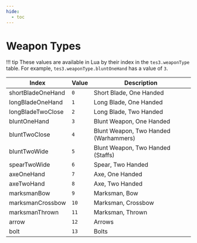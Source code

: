 ```yaml
---
hide:
  - toc
---
```


# Weapon Types

!!! tip
	These values are available in Lua by their index in the `tes3.weaponType` table. For example, `tes3.weaponType.bluntOneHand` has a value of `3`.

Index             | Value | Description
----------------- | ----- | -------------------------------------
shortBladeOneHand | `0`   | Short Blade, One Handed
longBladeOneHand  | `1`   | Long Blade, One Handed
longBladeTwoClose | `2`   | Long Blade, Two Handed
bluntOneHand      | `3`   | Blunt Weapon, One Handed
bluntTwoClose     | `4`   | Blunt Weapon, Two Handed (Warhammers)
bluntTwoWide      | `5`   | Blunt Weapon, Two Handed (Staffs)
spearTwoWide      | `6`   | Spear, Two Handed
axeOneHand        | `7`   | Axe, One Handed
axeTwoHand        | `8`   | Axe, Two Handed
marksmanBow       | `9`   | Marksman, Bow
marksmanCrossbow  | `10`  | Marksman, Crossbow
marksmanThrown    | `11`  | Marksman, Thrown
arrow             | `12`  | Arrows
bolt              | `13`  | Bolts
